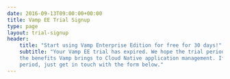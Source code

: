 ```yaml
---
date: 2016-09-13T09:00:00+00:00
title: Vamp EE Trial Signup
type: page
layout: trial-signup
header:
    title: "Start using Vamp Enterprise Edition for free for 30 days!"
    subtitle: "Your Vamp EE trial has expired. We hope the trial period was insightful and helped you understand
    the benefits Vamp brings to Cloud Native application management. If you still have questions or want to extend your trial
    period, just get in touch with the form below."
---
```

